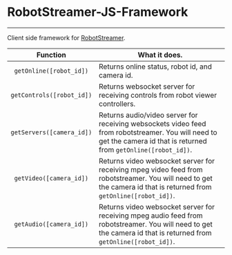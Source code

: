 # RobotStreamer-JS-Framework
---
Client side framework for [RobotStreamer](http://robotstreamer.com).

|          Function         | What it does.                                                                                                                                                        |
|:-------------------------:|----------------------------------------------------------------------------------------------------------------------------------------------------------------------|
|  `getOnline([robot_id])`  | Returns online status, robot id, and camera id.                                                                                                                      |
| `getControls([robot_id])` | Returns websocket server for receiving controls from robot viewer controllers.                                                                                       |
| `getServers([camera_id])` | Returns audio/video server for receiving websockets video feed from robotstreamer. You will need to get the camera id that is returned from `getOnline([robot_id])`. |
|  `getVideo([camera_id])`  | Returns video websocket server for receiving mpeg video feed from robotstreamer. You will need to get the camera id that is returned from `getOnline([robot_id])`.   |
|  `getAudio([camera_id])`  | Returns video websocket server for receiving mpeg audio feed from robotstreamer. You will need to get the camera id that is returned from `getOnline([robot_id])`.   |
